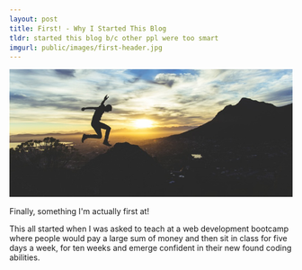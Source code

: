 ```yaml
---
layout: post
title: First! - Why I Started This Blog
tldr: started this blog b/c other ppl were too smart
imgurl: public/images/first-header.jpg
---
```


![guy jumping](/public/images/first-header.jpg)

<p class="message">
  Finally, something I'm actually first at!
</p>

This all started when I was asked to teach at a web development bootcamp where people would pay a large sum of money and then sit in class for five days a week, for ten weeks and emerge confident in their new found coding abilities.

